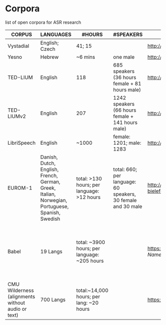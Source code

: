 # Corpora
list of open corpora for ASR research

| CORPUS  	| LANGUAGES | #HOURS  | #SPEAKERS |   URL	| Licensing |
|---	|---	|---  |---	|---	| --- |
|Vystadial	| English; Czech |  41; 15  |       | <http://www.openslr.org/6/> | CC BY-SA 3.0 US|
| Yesno     |Hebrew          | ~6 mins  | one male    | <http://www.openslr.org/1/> | "No formal license but free to use for any purpose." |
|TED-LIUM   |English         | 118      | 685 speakers (36 hours female + 81 hours male)|<http://www.openslr.org/7/>| CC BY-NC-ND 3.0 |
|TED-LIUMv2   |English         | 207      | 1242 speakers (66 hours female + 141 hours male)|<http://www.openslr.org/19/>| CC BY-NC-ND 3.0 |
|LibriSpeech   |English         | ~1000      | female: 1201; male: 1283   |<http://www.openslr.org/12/>|  CC BY 4.0  |
|EUROM-1   | Danish, Dutch, English, French, German, Greek, Italian, Norwegian, Portuguese, Spanish, Swedish         | total: >130 hours; per language: >12 hours      | total: 660; per language: 60 speakers, 30 female and 30 male | <http://wwwhomes.uni-bielefeld.de/gibbon/Handbooks/gibbon_handbook_1997/node575.html> | (£100) <https://www.phon.ucl.ac.uk/shop/eurom1.php> |
|Babel   |  19 Langs | total: ~3900 hours; per language: ~205 hours  | | <https://catalog.ldc.upenn.edu/search>, enter *babel* under *Publication Name:* | LDC Non-member <https://www.ldc.upenn.edu/sites/www.ldc.upenn.edu/files/iarpa-babel-lithuanian-nm-user-agreement.pdf>; LDC Member For-Profit ($27,500/year) <https://www.ldc.upenn.edu/sites/www.ldc.upenn.edu/files/iarpa-babel-lithuanian-fp-user-agreement.pdf>; LDC Member Non-for-profit ($3,850/year) <https://www.ldc.upenn.edu/sites/www.ldc.upenn.edu/files/iarpa-babel-lithuanian-nfp-user-agreement.pdf>| |
|CMU Wilderness (alignments without audio or text) | 700 Langs| total:~14,000 hours; per lang: ~20 hours| |<https://github.com/festvox/datasets-CMU_Wilderness>| Questionable Legality: <https://live.bible.is/terms>|